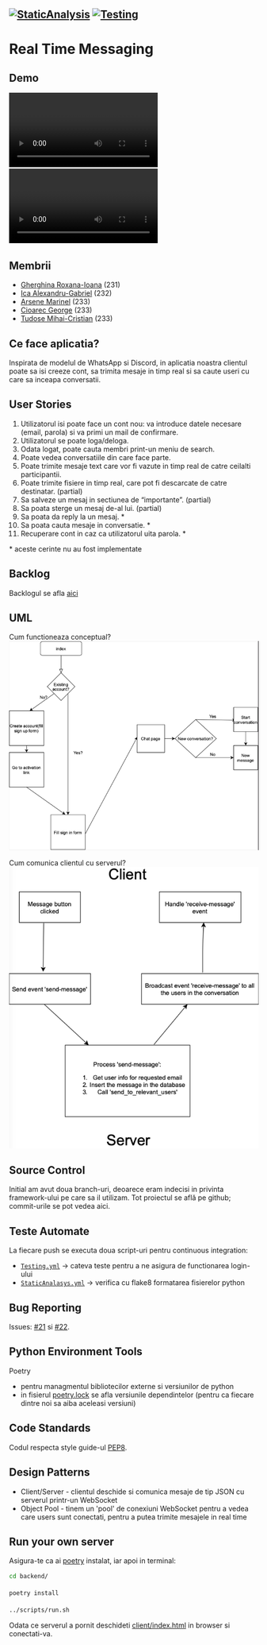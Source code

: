 [![StaticAnalysis](https://github.com/AlexandruIca/MDS/actions/workflows/StaticAnalysis.yml/badge.svg)](https://github.com/AlexandruIca/MDS/actions/workflows/StaticAnalysis.yml)
[![Testing](https://github.com/AlexandruIca/MDS/actions/workflows/Testing.yml/badge.svg)](https://github.com/AlexandruIca/MDS/actions/workflows/Testing.yml)
---
# Real Time Messaging

## Demo
![Real time chatting](./media/AppDemo.mp4)
![Signup demo](./media/Signup.mp4)

## Membrii
* [Gherghina Roxana-Ioana](https://github.com/roxana1708) (231)
* [Ica Alexandru-Gabriel](https://github.com/AlexandruIca) (232)
* [Arsene Marinel](https://github.com/Arsene-Marinel) (233)
* [Cioarec George](https://github.com/George2208) (233)
* [Tudose Mihai-Cristian](https://github.com/jungle335) (233)


## Ce face aplicatia?
Inspirata de modelul de WhatsApp si Discord, in aplicatia noastra clientul poate sa isi creeze cont, sa trimita mesaje in timp real si sa caute useri cu care sa inceapa conversatii. 

## User Stories

1. Utilizatorul isi poate face un cont nou: va introduce datele necesare (email, parola) si va primi un mail de confirmare.
2. Utilizatorul se poate loga/deloga.
3. Odata logat, poate cauta membri print-un meniu de search.
4. Poate vedea conversatiile din care face parte.
5. Poate trimite mesaje text care vor fi vazute in timp real de catre ceilalti participantii.
6. Poate trimite fisiere in timp real, care pot fi descarcate de catre destinatar. (partial)
7. Sa salveze un mesaj in sectiunea de “importante”. (partial)
8. Sa poata sterge un mesaj de-al lui. (partial)
9. Sa poata da reply la un mesaj. *
10. Sa poata cauta mesaje in conversatie. *
11. Recuperare cont in caz ca utilizatorul uita parola. *

\* aceste cerinte nu au fost implementate


## Backlog

Backlogul se afla [aici](https://github.com/AlexandruIca/MDS/projects/1) 



## UML

Cum functioneaza conceptual?
![Diagrama aici](./media/UML.png)

Cum comunica clientul cu serverul?
![Diagrama aici](./media/UMLServer.png)



## Source Control

Initial am avut doua branch-uri, deoarece eram indecisi in privinta framework-ului pe care sa il utilizam.
Tot proiectul se află pe github; commit-urile se pot vedea aici.



## Teste Automate

La fiecare push se executa doua script-uri pentru continuous integration:
* [`Testing.yml`](https://github.com/AlexandruIca/MDS/blob/main/.github/workflows/Testing.yml) -> cateva teste pentru a ne asigura de functionarea login-ului
* [`StaticAnalasys.yml`](https://github.com/AlexandruIca/MDS/blob/main/.github/workflows/StaticAnalysis.yml) -> verifica cu flake8 formatarea fisierelor python


## Bug Reporting

Issues: [#21](https://github.com/AlexandruIca/MDS/issues/21) si [#22](https://github.com/AlexandruIca/MDS/issues/22).

## Python Environment Tools
Poetry
* pentru managmentul bibliotecilor externe si versiunilor de python
* in fisierul [poetry.lock](https://github.com/AlexandruIca/MDS/blob/main/backend/poetry.lock) se afla versiunile dependintelor (pentru ca fiecare dintre noi sa aiba aceleasi versiuni)

## Code Standards
Codul respecta style guide-ul [PEP8](https://www.python.org/dev/peps/pep-0008/).

## Design Patterns
* Client/Server - clientul deschide si comunica mesaje de tip JSON cu serverul printr-un WebSocket
* Object Pool - tinem un 'pool' de conexiuni WebSocket pentru a vedea care users sunt conectati, pentru a putea trimite mesajele in real time

## Run your own server

Asigura-te ca ai [poetry](https://python-poetry.org/) instalat, iar apoi in terminal:
```sh
cd backend/

poetry install

../scripts/run.sh
```
Odata ce serverul a pornit deschideti [client/index.html](client/index.html) in browser si conectati-va.

